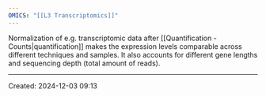 ```yaml
---
OMICS: "[[L3 Transcriptomics]]"
---
```

Normalization of e.g. transcriptomic data after [[Quantification - Counts|quantification]] makes the expression levels comparable across different techniques and samples. It also accounts for different gene lengths and sequencing depth (total amount of reads).

---
Created: 2024-12-03 09:13